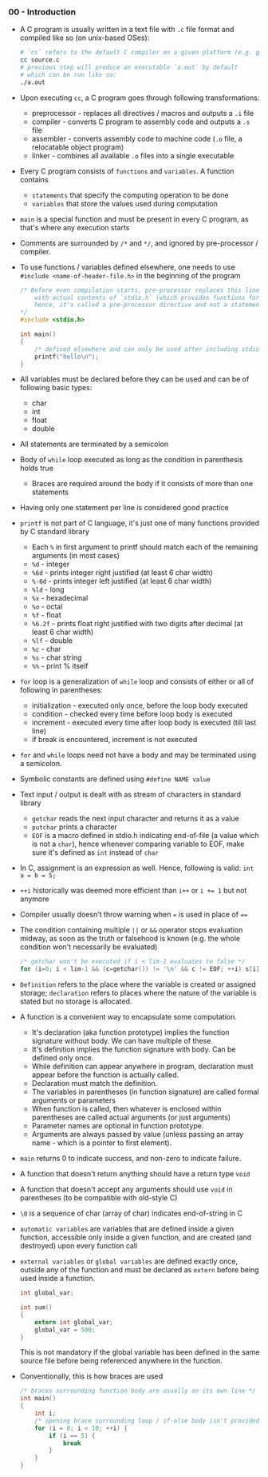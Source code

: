 ### 00 - Introduction

- A C program is usually written in a text file with `.c` file format and compiled like so (on unix-based OSes):
    ```sh
    # `cc` refers to the default C compiler on a given platform (e.g. gcc)
    cc source.c
    # previous step will produce an executable `a.out` by default
    # which can be run like so:
    ./a.out
    ```

- Upon executing `cc`, a C program goes through following transformations:
    * preprocessor - replaces all directives / macros and outputs a `.i` file
    * compiler - converts C program to assembly code and outputs a `.s` file
    * assembler - converts assembly code to machine code (`.o` file, a relocatable object program)
    * linker - combines all available `.o` files into a single executable

- Every C program consists of `functions` and `variables`. A function contains
    * `statements` that specify the computing operation to be done
    * `variables` that store the values used during computation

- `main` is a special function and must be present in every C program, as that's where any execution starts

- Comments are surrounded by `/*` and `*/`, and ignored by pre-processor / compiler.

- To use functions / variables defined elsewhere, one needs to use `#include <name-of-header-file.h>` in the beginning of the program
    ```c
    /* Before even compilation starts, pre-processor replaces this line
        with actual contents of `stdio.h` (which provides functions for standard I/O operations);
        hence, it's called a pre-processor directive and not a statement
    */
    #include <stdio.h>

    int main()
    {
        /* defined elsewhere and can only be used after including stdio.h */
        printf("hello\n");
    }
    ```

- All variables must be declared before they can be used and can be of following basic types:
    * char
    * int
    * float
    * double

- All statements are terminated by a semicolon

- Body of `while` loop executed as long as the condition in parenthesis holds true
    * Braces are required around the body if it consists of more than one statements

- Having only one statement per line is considered good practice

- `printf` is not part of C language, it's just one of many functions provided by C standard library
    * Each `%` in first argument to printf should match each of the remaining arguments (in most cases)
    * `%d` - integer
    * `%6d` - prints integer right justified (at least 6 char width)
    * `%-6d` - prints integer left justified (at least 6 char width)
    * `%ld` - long
    * `%x` - hexadecimal
    * `%o` - octal
    * `%f` - float
    * `%6.2f` - prints float right justified with two digits after decimal (at least 6 char width)
    * `%lf` - double
    * `%c` - char
    * `%s` - char string
    * `%%` - print % itself

- `for` loop is a generalization of `while` loop and consists of either or all of following in parentheses:
    * initialization - executed only once, before the loop body executed
    * condition - checked every time before loop body is executed
    * increment - executed every time after loop body is executed (till last line)
    * if break is encountered, increment is not executed

- `for` and `while` loops need not have a body and may be terminated using a semicolon.

- Symbolic constants are defined using `#define NAME value`

- Text input / output is dealt with as stream of characters in standard library
    * `getchar` reads the next input character and returns it as a value
    * `putchar` prints a character
    * `EOF` is a macro defined in stdio.h indicating end-of-file (a value which is not a `char`), hence whenever comparing variable to EOF, make sure it's defined as `int` instead of `char`

- In C, assignment is an expression as well. Hence, following is valid: `int a = b = 5;`

- `++i` historically was deemed more efficient than `i++` or `i += 1` but not anymore

- Compiler usually doesn't throw warning when `=` is used in place of `==`

- The condition containing multiple `||` or `&&` operator stops evaluation midway, as soon as the truth or falsehood is known (e.g. the whole condition won't necessarily be evaluated)
    ```c
    /* getchar won't be executed if i < lim-1 evaluates to false */
    for (i=0; i < lim-1 && (c=getchar()) != '\n' && c != EOF; ++i) s[i] = c;
    ```

- `Definition` refers to the place where the variable is created or assigned storage; `declaration` refers to places where the nature of the variable is stated but no storage is allocated.

- A function is a convenient way to encapsulate some computation.
    * It's declaration (aka function prototype) implies the function signature without body. We can have multiple of these.
    * It's definition implies the function signature with body. Can be defined only once.
    * While definition can appear anywhere in program, declaration must appear before the function is actually called.
    * Declaration must match the definition.
    * The variables in parentheses (in function signature) are called formal arguments or parameters
    * When function is called, then whatever is enclosed within parentheses are called actual arguments (or just arguments)
    * Parameter names are optional in function prototype.
    * Arguments are always passed by value (unless passing an array name - which is a pointer to first element).

- `main` returns 0 to indicate success, and non-zero to indicate failure.

- A function that doesn't return anything should have a return type `void`

- A function that doesn't accept any arguments should use `void` in parentheses (to be compatible with old-style C)

- `\0` is a sequence of char (array of char) indicates end-of-string in C

- `automatic variables` are variables that are defined inside a given function, accessible only inside a given function, and are created (and destroyed) upon every function call

- `external variables` or `global variables` are defined exactly once, outside any of the function and must be declared as `extern` before being used inside a function.

    ```c
    int global_var;

    int sum()
    {
        extern int global_var;
        global_var = 500;
    }
    ```

    This is not mandatory if the global variable has been defined in the same source file before being referenced anywhere in the function.

* Conventionally, this is how braces are used
    ```c
    /* braces surrounding function body are usually on its own line */
    int main()
    {
        int i;
        /* opening brace surrounding loop / if-else body isn't provided on its own line */
        for (i = 0; i < 10; ++i) {
            if (i == 5) {
                break
            }
        }
    }
    ```